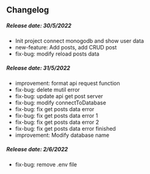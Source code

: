 ## Changelog

##### Release date: 30/5/2022
- Init project connect monogodb and show user data
- new-feature: Add posts, add CRUD post
- fix-bug: modify reload posts data

##### Release date: 31/5/2022
- improvement: format api request function
- fix-bug: delete mutil error
- fix-bug: update api get post server
- fix-bug: modify connectToDatabase
- fix-bug: fix get posts data error
- fix-bug: fix get posts data error 1
- fix-bug: fix get posts data error 2
- fix-bug: fix get posts data error finished
- improvement: Modify database name

##### Release date: 2/6/2022
- fix-bug: remove .env file
